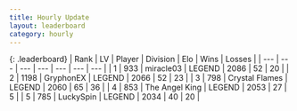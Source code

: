 ```yaml
---
title: Hourly Update
layout: leaderboard
category: hourly
---
```


{: .leaderboard}
| Rank | LV | Player | Division | Elo | Wins | Losses |
| --- | --- | --- | --- | --- | --- | --- |
| <span data-change="0">1</span> | 933 | <span title="ID: 416373">miracle03</span> | LEGEND | <span data-change="20">2086</span> | <span data-change="3">52</span> | <span data-change="0">20</span> |
| <span data-change="0">2</span> | 1198 | <span title="ID: 315148">GryphonEX</span> | LEGEND | <span data-change="0">2066</span> | <span data-change="0">52</span> | <span data-change="0">23</span> |
| <span data-change="0">3</span> | 798 | <span title="ID: 163201">Crystal Flames</span> | LEGEND | <span data-change="0">2060</span> | <span data-change="0">65</span> | <span data-change="0">36</span> |
| <span data-change="0">4</span> | 853 | <span title="ID: 547162">The Angel King</span> | LEGEND | <span data-change="0">2053</span> | <span data-change="0">27</span> | <span data-change="0">5</span> |
| <span data-change="0">5</span> | 785 | <span title="ID: 498412">LuckySpin</span> | LEGEND | <span data-change="0">2034</span> | <span data-change="0">40</span> | <span data-change="0">20</span> |